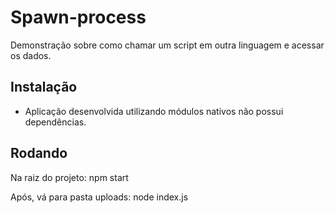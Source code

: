 # Spawn-process 
Demonstração sobre como chamar um script em outra linguagem e acessar os dados.

## Instalação
- Aplicação desenvolvida utilizando módulos nativos não possui dependências.

## Rodando
Na raiz do projeto:
    npm start

Após, vá para pasta uploads:
    node index.js
